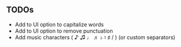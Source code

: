 

TODOs
-----
* Add to UI option to capitalize words
* Add to UI option to remove punctuation
* Add music characters ( ♪ ♫ ♩ ♬ ♭ ♮ ♯ / ) (or custom separators)
